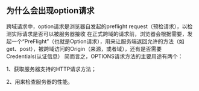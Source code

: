 ## 为什么会出现option请求
跨域请求中，option请求是浏览器自发起的preflight request（预检请求），以检测实际请求是否可以被服务器接收
在正式跨域的请求前，浏览器会根据需要，发起一个“PreFlight”（也就是Option请求），用来让服务端返回允许的方法（如get、post），被跨域访问的Origin（来源，或者域），还有是否需要Credentials(认证信息）
简而言之，OPTIONS请求方法的主要用途有两个：

1、获取服务器支持的HTTP请求方法；

2、用来检查服务器的性能。